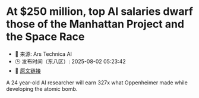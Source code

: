 # At $250 million, top AI salaries dwarf those of the Manhattan Project and the Space Race
- 📅 来源: Ars Technica AI
- 🕒 发布时间（东八区）: 2025-08-02 05:23:42
- 🔗 [原文链接](https://arstechnica.com/ai/2025/08/at-250-million-top-ai-salaries-dwarf-those-of-the-manhattan-project-and-the-space-race/)

A 24 year-old AI researcher will earn 327x what Oppenheimer made while developing the atomic bomb.